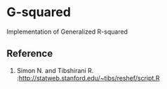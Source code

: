 # G-squared
Implementation of Generalized R-squared

## Reference
1. Simon N. and Tibshirani R. :http://statweb.stanford.edu/~tibs/reshef/script.R
